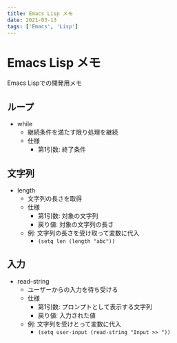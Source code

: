 ```yaml
---
title: Emacs Lisp メモ
date: 2021-03-13
tags: ['Emacs', 'Lisp']
---
```


# Emacs Lisp メモ
Emacs Lispでの開発用メモ

## ループ
- while
  - 継続条件を満たす限り処理を継続
  - 仕様
	- 第1引数: 終了条件

## 文字列
- length
  - 文字列の長さを取得
  - 仕様
	- 第1引数: 対象の文字列
	- 戻り値: 対象の文字列の長さ
  - 例: 文字列の長さを受け取って変数に代入
    - ```(setq len (length "abc"))```

## 入力
- read-string
  - ユーザーからの入力を待ち受ける
  - 仕様
	- 第1引数: プロンプトとして表示する文字列
	- 戻り値: 入力された値
  - 例: 文字列を受けとって変数に代入
	- ```(setq user-input (read-string "Input >> "))```
